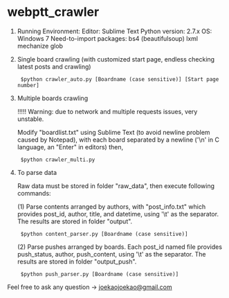 # webptt_crawler

1. Running Environment: 
	Editor: Sublime Text
	Python version: 2.7.x
	OS: Windows 7
	Need-to-import packages:
		bs4 (beautifulsoup)
		lxml
		mechanize
		glob


2. Single board crawling (with customized start page, endless checking latest posts and crawling)

		$python crawler_auto.py [Boardname (case sensitive)] [Start page number]


3. Multiple boards crawling
	
	!!!!! Warning: due to network and multiple requests issues, very unstable.

	Modify "boardlist.txt" using Sublime Text (to avoid newline problem caused by Notepad), with each board separated by a newline ('\n' in C language, an "Enter" in editors)
	then,

		$python crawler_multi.py


4. To parse data
	
	Raw data must be stored in folder "raw_data", then execute following commands:

	(1) Parse contents arranged by authors, with "post_info.txt" which provides post_id, author, title, and datetime, using '\t' as the separator.
		The results are stored in folder "output".

		$python content_parser.py [Boardname (case sensitive)]


	(2) Parse pushes arranged by boards. Each post_id named file provides push_status, author, push_content, using '\t' as the separator.
		The results are stored in folder "output_push".

		$python push_parser.py [Boardname (case sensitive)] 




Feel free to ask any question -> joekaojoekao@gmail.com
